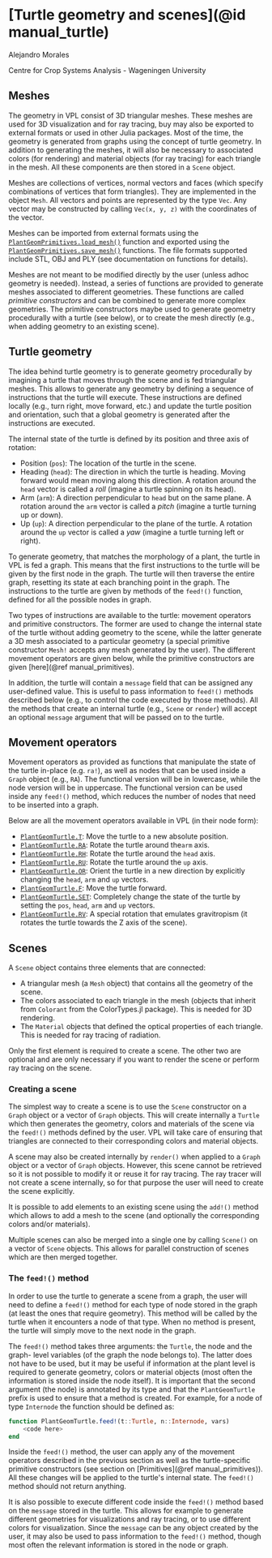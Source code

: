 # [Turtle geometry and scenes](@id manual_turtle)

Alejandro Morales

Centre for Crop Systems Analysis - Wageningen University


<!-- Explain the PlantGeomTurtle package -->

## Meshes

The geometry in VPL consist of 3D triangular meshes. These meshes are used for
3D visualization and for ray tracing, buy may also be exported to external formats
or used in other Julia packages. Most of the time, the geometry is generated
from graphs using the concept of turtle geometry. In addition to generating the
meshes, it will also be necessary to associated colors (for rendering) and
material objects (for ray tracing) for each triangle in the mesh. All these
components are then stored in a `Scene` object.

Meshes are collections of vertices, normal vectors and faces (which specify
combinations of vertices that form triangles). They are implemented in the object
`Mesh`. All vectors and points are represented by the type `Vec`. Any vector may
be constructed by calling `Vec(x, y, z)` with the coordinates of the vector.

Meshes can be imported from external formats using the [`PlantGeomPrimitives.load_mesh()`](@ref) function and
exported using the [`PlantGeomPrimitives.save_mesh()`](@ref)
functions. The file formats supported include STL, OBJ and PLY (see documentation
on functions for details).

Meshes are not meant to be modified directly by the user (unless adhoc geometry
is needed). Instead, a series of functions are provided to generate meshes associated
to different geometries. These functions are called *primitive constructors* and
can be combined to generate more complex geometries. The primitive constructors
maybe used to generate geometry procedurally with a turtle (see below), or to
create the mesh directly (e.g., when adding geometry to an existing scene).


## Turtle geometry

The idea behind turtle geometry is to generate geometry procedurally by imagining
a turtle that moves through the scene and is fed triangular meshes. This allows
to generate any geometry by defining a sequence of instructions that the turtle
will execute. These instructions are defined locally (e.g., turn right, move
forward, etc.) and update the turtle position and orientation, such that a global
geometry is generated after the instructions are executed.

The internal state of the turtle is defined by its position and three axis of
rotation:

 - Position (`pos`): The location of the turtle in the scene.
 - Heading (`head`): The direction in which the turtle is heading. Moving forward
would mean moving along this direction. A rotation around the `head` vector is
called a *roll* (imagine a turtle spinning on its head).
 - Arm (`arm`): A direction perpendicular to `head` but on the same plane. A
rotation around the `arm` vector is called a *pitch* (imagine a turtle turning
up or down).
 - Up (`up`): A direction perpendicular to the plane of the turtle. A rotation
around the `up` vector is called a *yaw* (imagine a turtle turning left or right).

To generate geometry, that matches the morphology of a plant, the turtle in
VPL is fed a graph. This means that the first instructions to the turtle will be
given by the first node in the graph. The turtle will then traverse the entire
graph, resetting its state at each branching point in the graph. The instructions
to the turtle are given by methods of the `feed!()` function, defined for all the
possible nodes in graph.

Two types of instructions are available to the turtle: movement operators and
primitive constructors. The former are used to change the internal state of the
turtle without adding geometry to the scene, while the latter generate a 3D mesh
associated to a particular geometry (a special primitive constructor `Mesh!`
accepts any mesh generated by the user). The different movement operators are
given below, while the primitive constructors are given [here](@ref manual_primitives).

In addition, the turtle will contain a `message` field that can be assigned any
user-defined value. This is useful to pass information to `feed!()` methods
described below (e.g., to control the code executed by those methods). All the
methods that create an internal turtle (e.g., `Scene` or `render`) will accept
an optional `message` argument that will be passed on to the turtle.

## Movement operators

Movement operators as provided as functions that manipulate the state of the
turtle in-place (e.g. `ra!`), as well as nodes that can be used inside a `Graph`
object (e.g., `RA`). The functional version will be in lowercase, while the node
version will be in uppercase. The functional version can be used inside any
`feed!()` method, which reduces the number of nodes that need to be inserted into
a graph.

Below are all the movement operators available in VPL (in their node form):

  - [`PlantGeomTurtle.T`](@ref): Move the turtle to a new absolute position.
  - [`PlantGeomTurtle.RA`](@ref): Rotate the turtle around the`arm` axis.
  - [`PlantGeomTurtle.RH`](@ref): Rotate the turtle around the `head` axis.
  - [`PlantGeomTurtle.RU`](@ref): Rotate the turtle around the `up` axis.
  - [`PlantGeomTurtle.OR`](@ref): Orient the turtle in a new direction by explicitly changing
the `head`, `arm` and `up` vectors.
  - [`PlantGeomTurtle.F`](@ref): Move the turtle forward.
  - [`PlantGeomTurtle.SET`](@ref): Completely change the state of the turtle by setting the
`pos`, `head`, `arm` and `up` vectors.
  - [`PlantGeomTurtle.RV`](@ref): A special rotation that emulates gravitropism (it rotates
the turtle towards the Z axis of the scene).


## Scenes

A `Scene` object contains three elements that are connected:

 - A triangular mesh (a `Mesh` object) that contains all the geometry of the
scene.
 - The colors associated to each triangle in the mesh (objects that inherit from
`Colorant` from the ColorTypes.jl package). This is needed for 3D rendering.
  - The `Material` objects that defined the optical properties of each triangle.
This is needed for ray tracing of radiation.

Only the first element is required to create a scene. The other two are optional
and are only necessary if you want to render the scene or perform ray tracing on
the scene.

### Creating a scene

The simplest way to create a scene is to use the `Scene` constructor on a `Graph`
object or a vector of `Graph` objects. This will create internally a `Turtle`
which then generates the geometry, colors and materials of the scene via the
`feed!()` methods defined by the user. VPL will take care of ensuring that
triangles are connected to their corresponding colors and material objects.

A scene may also be created internally by `render()` when applied to a `Graph`
object or a vector of `Graph` objects. However, this scene cannot be retrieved
so it is not possible to modify it or reuse it for ray tracing. The ray tracer
will not create a scene internally, so for that purpose the user will need to
create the scene explicitly.

It is possible to add elements to an existing scene using the `add!()` method
which allows to add a mesh to the scene (and optionally the corresponding colors
and/or materials).

Multiple scenes can also be merged into a single one by calling `Scene()` on a
vector of `Scene` objects. This allows for parallel construction of scenes which
are then merged together.

### The `feed!()` method

In order to use the turtle to generate a scene from a graph, the user will need
to define a `feed!()` method for each type of node stored in the graph (at least
the ones that require geometry). This method will be called by the turtle when
it encounters a node of that type. When no method is present, the turtle will
simply move to the next node in the graph.

The `feed!()` method takes three arguments: the `Turtle`, the node and the graph-
level variables (of the graph the node belongs to). The latter does not have to
be used, but it may be useful if information at the plant level is required to
generate geometry, colors or material objects (most often the information is
stored inside the node itself). It is important that the second
argument (the node) is annotated by its type and that the `PlantGeomTurtle` prefix is used
to ensure that a method is created. For example, for a node of type `Internode`
the function should be defined as:

```julia
function PlantGeomTurtle.feed!(t::Turtle, n::Internode, vars)
    <code here>
end
```

Inside the `feed!()` method, the user can apply any of the movement operators
described in the previous section as well as the turtle-specific primitive
constructors (see section on [Primitives](@ref manual_primitives)). All these changes
will be applied to the turtle's internal state. The `feed!()` method should not
return anything.

It is also possible to execute different code inside the `feed!()` method based
on the `message` stored in the turtle. This allows for example to generate
different geometries for visualizations and ray tracing, or to use different
colors for visualization. Since the `message` can be any object created by the
user, it may also be used to pass information to the `feed!()` method, though
most often the relevant information is stored in the node or graph.
